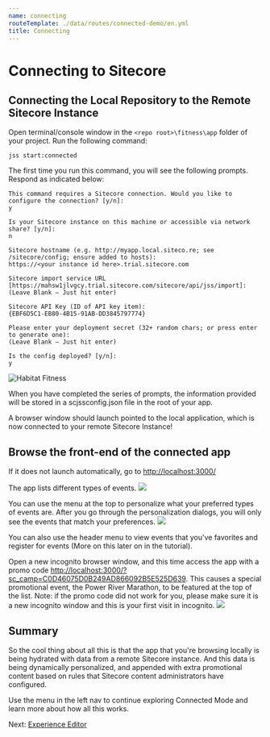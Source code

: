 ```yaml
---
name: connecting
routeTemplate: ./data/routes/connected-demo/en.yml
title: Connecting
---
```


# Connecting to Sitecore

## Connecting the Local Repository to the Remote Sitecore Instance
Open terminal/console window in the `<repo root>\fitness\app` folder of your project. Run the following command:

```text
jss start:connected
```

The first time you run this command, you will see the following prompts. Respond as indicated below:

```text
This command requires a Sitecore connection. Would you like to configure the connection? [y/n]: 
y

Is your Sitecore instance on this machine or accessible via network share? [y/n]: 
n

Sitecore hostname (e.g. http://myapp.local.siteco.re; see /sitecore/config; ensure added to hosts): 
https://<your instance id here>.trial.sitecore.com 

Sitecore import service URL [https://mahsw1jlvgcy.trial.sitecore.com/sitecore/api/jss/import]:
(Leave Blank – Just hit enter)

Sitecore API Key (ID of API key item):
{EBF6D5C1-EB80-4B15-91AB-DD3845797774}

Please enter your deployment secret (32+ random chars; or press enter to generate one):
(Leave Blank – Just hit enter)

Is the config deployed? [y/n]: 
y
```

  <div class="row">
    <div class="col-md-6"> 
      <p>
      <img src="/assets/img/ConnectingToFitness.jpg" alt="Habitat Fitness"></p>
    </div>
    <div class="col-md-6"> 
      <p>When you have completed the series of prompts, the information provided will be stored in a scjssconfig.json file in the root of your app. </p>
      <p>A browser window should launch pointed to the local application, which is now connected to your remote Sitecore Instance!</p>
    </div>
  </div>

## Browse the front-end of the connected app 
If it does not launch automatically, go to [http://localhost:3000/](http://localhost:3000/)

The app lists different types of events.
![](/assets/img/connecting1.png)

You can use the menu at the top to personalize what your preferred types of events are. After you go through the personalization dialogs, you will only see the events that match your preferences.
![](/assets/img/connecting2.png)

You can also use the header menu to view events that you've favorites and register for events (More on this later on in the tutorial).

Open a new incognito browser window, and this time access the app with a promo code [http://localhost:3000/?sc_camp=C0D46075D0B249AD866092B5E525D639](http://localhost:3000/?sc_camp=C0D46075D0B249AD866092B5E525D639).
This causes a special promotional event, the Power River Marathon, to be featured at the top of the list. Note: if the promo code did not work for you, please make sure it is a new incognito window and this is your first visit in incognito.
![](/assets/img/connecting3.png)

## Summary
So the cool thing about all this is that the app that you're browsing locally is being hydrated with data from a remote Sitecore instance. And this data is being dynamically personalized, and appended with extra promotional content based on rules that Sitecore content administrators have configured.

Use the menu in the left nav to continue exploring Connected Mode and learn more about how all this works.

Next: [Experience Editor](/connected-demo/explore-sitecore/experience-editor)